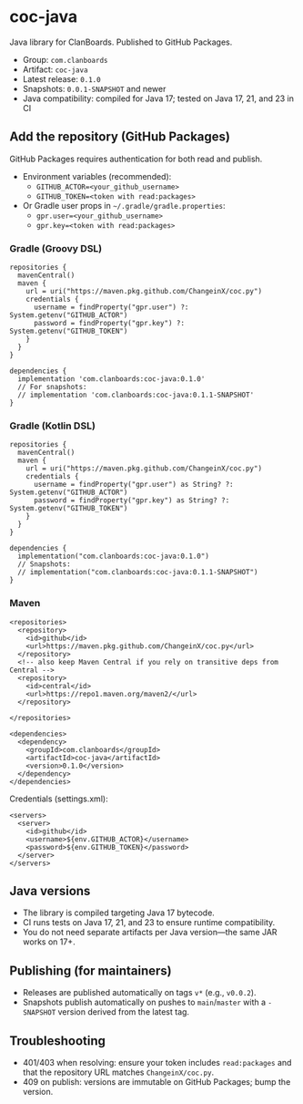 # coc-java

Java library for ClanBoards. Published to GitHub Packages.

- Group: `com.clanboards`
- Artifact: `coc-java`
- Latest release: `0.1.0`
- Snapshots: `0.0.1-SNAPSHOT` and newer
- Java compatibility: compiled for Java 17; tested on Java 17, 21, and 23 in CI

## Add the repository (GitHub Packages)

GitHub Packages requires authentication for both read and publish.

- Environment variables (recommended):
  - `GITHUB_ACTOR=<your_github_username>`
  - `GITHUB_TOKEN=<token with read:packages>`
- Or Gradle user props in `~/.gradle/gradle.properties`:
  - `gpr.user=<your_github_username>`
  - `gpr.key=<token with read:packages>`

### Gradle (Groovy DSL)

```
repositories {
  mavenCentral()
  maven {
    url = uri("https://maven.pkg.github.com/ChangeinX/coc.py")
    credentials {
      username = findProperty("gpr.user") ?: System.getenv("GITHUB_ACTOR")
      password = findProperty("gpr.key") ?: System.getenv("GITHUB_TOKEN")
    }
  }
}

dependencies {
  implementation 'com.clanboards:coc-java:0.1.0'
  // For snapshots:
  // implementation 'com.clanboards:coc-java:0.1.1-SNAPSHOT'
}
```

### Gradle (Kotlin DSL)

```
repositories {
  mavenCentral()
  maven {
    url = uri("https://maven.pkg.github.com/ChangeinX/coc.py")
    credentials {
      username = findProperty("gpr.user") as String? ?: System.getenv("GITHUB_ACTOR")
      password = findProperty("gpr.key") as String? ?: System.getenv("GITHUB_TOKEN")
    }
  }
}

dependencies {
  implementation("com.clanboards:coc-java:0.1.0")
  // Snapshots:
  // implementation("com.clanboards:coc-java:0.1.1-SNAPSHOT")
}
```

### Maven

```
<repositories>
  <repository>
    <id>github</id>
    <url>https://maven.pkg.github.com/ChangeinX/coc.py</url>
  </repository>
  <!-- also keep Maven Central if you rely on transitive deps from Central -->
  <repository>
    <id>central</id>
    <url>https://repo1.maven.org/maven2/</url>
  </repository>
  
</repositories>

<dependencies>
  <dependency>
    <groupId>com.clanboards</groupId>
    <artifactId>coc-java</artifactId>
    <version>0.1.0</version>
  </dependency>
</dependencies>
```

Credentials (settings.xml):

```
<servers>
  <server>
    <id>github</id>
    <username>${env.GITHUB_ACTOR}</username>
    <password>${env.GITHUB_TOKEN}</password>
  </server>
</servers>
```

## Java versions

- The library is compiled targeting Java 17 bytecode.
- CI runs tests on Java 17, 21, and 23 to ensure runtime compatibility.
- You do not need separate artifacts per Java version—the same JAR works on 17+.

## Publishing (for maintainers)

- Releases are published automatically on tags `v*` (e.g., `v0.0.2`).
- Snapshots publish automatically on pushes to `main`/`master` with a `-SNAPSHOT` version derived from the latest tag.

## Troubleshooting

- 401/403 when resolving: ensure your token includes `read:packages` and that the repository URL matches `ChangeinX/coc.py`.
- 409 on publish: versions are immutable on GitHub Packages; bump the version.
